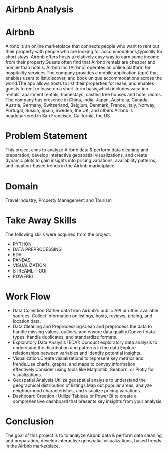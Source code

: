 # Airbnb Analysis
# Airbnb
Airbnb is an online marketplace that connects people who want to rent out their property with people who are looking for accommodations,typically for short stays. Airbnb offers hosts a relatively easy way to earn some income from their property.Guests often find that Airbnb rentals are cheaper and homier than hotels.
Airbnb Inc (Airbnb) operates an online platform for hospitality services.The company provides a mobile application (app) that enables users to list,discover, and book unique accommodations across the world.The app allows hosts to list their properties for lease, and enables guests to rent or lease on a short-term basis,which includes vacation rentals, apartment rentals, homestays, castles,tree houses and hotel rooms.
The company has presence in China, India, Japan, Australia, Canada, Austria, Germany, Switzerland, Belgium, Denmark, France, Italy, Norway, Portugal, Russia, Spain, Sweden, the UK, and others.Airbnb is headquartered in San Francisco, California, the US.
# Problem Statement
This project aims to analyze Airbnb data & perform data cleaning and preparation, develop interactive geospatial visualizations, and create dynamic plots to gain insights into pricing variations, availability patterns, and location-based trends in the Airbnb marketplace.
# Domain
Travel Industry, Property Management and Tourism
# Take Away Skills
The following skills were acquired from the project:
- PYTHON
- DATA PREPROCESSING
- EDA
- PANDAS
- VISUALIZATION
- STREAMLIT GUI
- POWERBI
# Work Flow
 - Data Collection:Gather data from Airbnb's public API or other available sources. Collect information on listings, hosts, reviews, pricing, and location data.
 - Data Cleaning and Preprocessing:Clean and preprocess the data to handle missing values, outliers, and ensure data quality.Convert data types, handle duplicates, and standardize formats.
 - Exploratory Data Analysis (EDA): Conduct exploratory data analysis to understand the distribution and patterns in the data.Explore relationships between variables and identify potential insights.
 - Visualization:Create visualizations to represent key metrics and trends.Use charts, graphs, and maps to convey information effectively.Consider using tools like Matplotlib, Seaborn, or Plotly for visualizations.
 - Geospatial Analysis:Utilize geospatial analysis to understand the geographical distribution of listings.Map out popular areas, analyze neighborhood characteristics, and visualize pricing variations.
 - Dashboard Creation : Utilize Tableau or Power BI to create a comprehensive dashboard that presents key insights from your analysis. 
# Conclusion
The goal of this project is to to analyze Airbnb data & perform data cleaning and preparation, develop interactive geospatial visualizations, based trends in the Airbnb marketplace.
